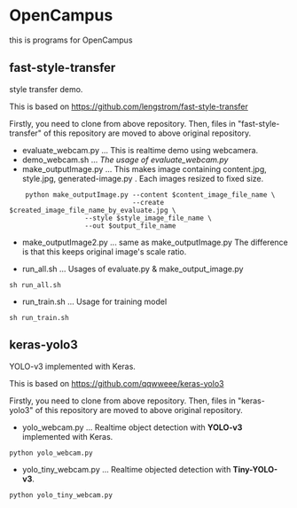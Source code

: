 # OpenCampus

this is programs for OpenCampus

## fast-style-transfer

style transfer demo.

This is based on <https://github.com/lengstrom/fast-style-transfer>

Firstly, you need to clone from above repository.
Then, files in "fast-style-transfer" of this repository are moved to above original repository.

* evaluate_webcam.py ... This is realtime demo using webcamera.
* demo_webcam.sh ... *The usage of evaluate_webcam.py*
* make_outputImage.py ... This makes image containing content.jpg, style.jpg, generated-image.py .
                          Each images resized to fixed size.

```python:Usage
    python make_outputImage.py --content $content_image_file_name \
                               --create $created_image_file_name_by_evaluate.jpg \
			       --style $style_image_file_name \
			       --out $output_file_name
```

* make_outputImage2.py ... same as make_outputImage.py
                           The difference is that this keeps original image's scale ratio.

* run_all.sh ... Usages of evaluate.py & make_output_image.py
  
```sh:Usage
sh run_all.sh
```
* run_train.sh ... Usage for training model
```bash:Usage
sh run_train.sh
```

## keras-yolo3

YOLO-v3 implemented with Keras.

This is based on <https://github.com/qqwweee/keras-yolo3>

Firstly, you need to clone from above repository.
Then, files in "keras-yolo3" of this repository are moved to above original repository.

* yolo_webcam.py ... Realtime object detection with **YOLO-v3** implemented with Keras.
```python:Usage
python yolo_webcam.py
```

* yolo_tiny_webcam.py ... Realtime objected detection with **Tiny-YOLO-v3**.
```python:Usage
python yolo_tiny_webcam.py
```
